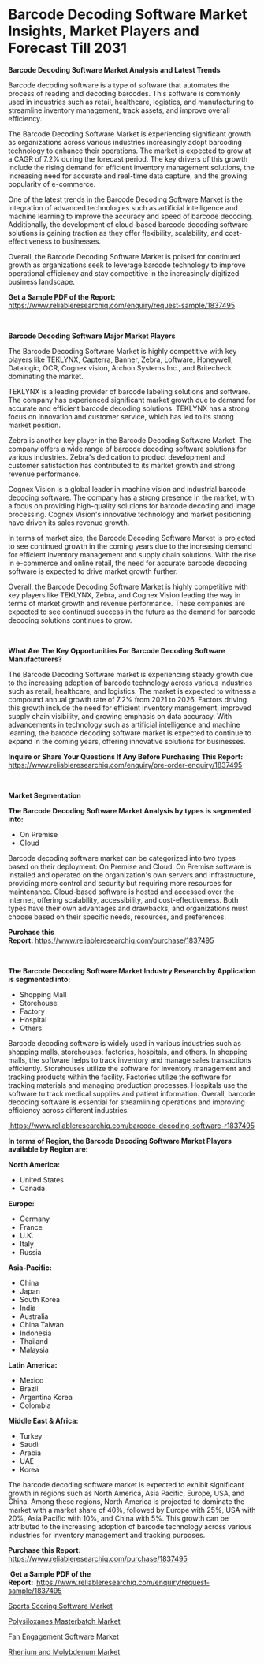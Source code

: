 <p><h1>Barcode Decoding Software Market Insights, Market Players and Forecast Till 2031</h1></p><p><strong>Barcode Decoding Software Market Analysis and Latest Trends</strong></p>
<p><p>Barcode decoding software is a type of software that automates the process of reading and decoding barcodes. This software is commonly used in industries such as retail, healthcare, logistics, and manufacturing to streamline inventory management, track assets, and improve overall efficiency.</p><p>The Barcode Decoding Software Market is experiencing significant growth as organizations across various industries increasingly adopt barcoding technology to enhance their operations. The market is expected to grow at a CAGR of 7.2% during the forecast period. The key drivers of this growth include the rising demand for efficient inventory management solutions, the increasing need for accurate and real-time data capture, and the growing popularity of e-commerce.</p><p>One of the latest trends in the Barcode Decoding Software Market is the integration of advanced technologies such as artificial intelligence and machine learning to improve the accuracy and speed of barcode decoding. Additionally, the development of cloud-based barcode decoding software solutions is gaining traction as they offer flexibility, scalability, and cost-effectiveness to businesses.</p><p>Overall, the Barcode Decoding Software Market is poised for continued growth as organizations seek to leverage barcode technology to improve operational efficiency and stay competitive in the increasingly digitized business landscape.</p></p>
<p><strong>Get a Sample PDF of the Report:&nbsp;</strong> <a href="https://www.reliableresearchiq.com/enquiry/request-sample/1837495">https://www.reliableresearchiq.com/enquiry/request-sample/1837495</a></p>
<p>&nbsp;</p>
<p><strong>Barcode Decoding Software Major Market Players</strong></p>
<p><p>The Barcode Decoding Software Market is highly competitive with key players like TEKLYNX, Capterra, Banner, Zebra, Loftware, Honeywell, Datalogic, OCR, Cognex vision, Archon Systems Inc., and Britecheck dominating the market. </p><p>TEKLYNX is a leading provider of barcode labeling solutions and software. The company has experienced significant market growth due to demand for accurate and efficient barcode decoding solutions. TEKLYNX has a strong focus on innovation and customer service, which has led to its strong market position.</p><p>Zebra is another key player in the Barcode Decoding Software Market. The company offers a wide range of barcode decoding software solutions for various industries. Zebra's dedication to product development and customer satisfaction has contributed to its market growth and strong revenue performance.</p><p>Cognex Vision is a global leader in machine vision and industrial barcode decoding software. The company has a strong presence in the market, with a focus on providing high-quality solutions for barcode decoding and image processing. Cognex Vision's innovative technology and market positioning have driven its sales revenue growth.</p><p>In terms of market size, the Barcode Decoding Software Market is projected to see continued growth in the coming years due to the increasing demand for efficient inventory management and supply chain solutions. With the rise in e-commerce and online retail, the need for accurate barcode decoding software is expected to drive market growth further.</p><p>Overall, the Barcode Decoding Software Market is highly competitive with key players like TEKLYNX, Zebra, and Cognex Vision leading the way in terms of market growth and revenue performance. These companies are expected to see continued success in the future as the demand for barcode decoding solutions continues to grow.</p></p>
<p>&nbsp;</p>
<p><strong>What Are The Key Opportunities For Barcode Decoding Software Manufacturers?</strong></p>
<p><p>The Barcode Decoding Software market is experiencing steady growth due to the increasing adoption of barcode technology across various industries such as retail, healthcare, and logistics. The market is expected to witness a compound annual growth rate of 7.2% from 2021 to 2026. Factors driving this growth include the need for efficient inventory management, improved supply chain visibility, and growing emphasis on data accuracy. With advancements in technology such as artificial intelligence and machine learning, the barcode decoding software market is expected to continue to expand in the coming years, offering innovative solutions for businesses.</p></p>
<p><strong>Inquire or Share Your Questions If Any Before Purchasing This Report:</strong> <a href="https://www.reliableresearchiq.com/enquiry/pre-order-enquiry/1837495">https://www.reliableresearchiq.com/enquiry/pre-order-enquiry/1837495</a></p>
<p>&nbsp;</p>
<p><strong>Market Segmentation</strong></p>
<p><strong>The Barcode Decoding Software Market Analysis by types is segmented into:</strong></p>
<p><ul><li>On Premise</li><li>Cloud</li></ul></p>
<p><p>Barcode decoding software market can be categorized into two types based on their deployment: On Premise and Cloud. On Premise software is installed and operated on the organization's own servers and infrastructure, providing more control and security but requiring more resources for maintenance. Cloud-based software is hosted and accessed over the internet, offering scalability, accessibility, and cost-effectiveness. Both types have their own advantages and drawbacks, and organizations must choose based on their specific needs, resources, and preferences.</p></p>
<p><strong>Purchase this Report:&nbsp;</strong><a href="https://www.reliableresearchiq.com/purchase/1837495">https://www.reliableresearchiq.com/purchase/1837495</a></p>
<p>&nbsp;</p>
<p><strong>The Barcode Decoding Software Market Industry Research by Application is segmented into:</strong></p>
<p><ul><li>Shopping Mall</li><li>Storehouse</li><li>Factory</li><li>Hospital</li><li>Others</li></ul></p>
<p><p>Barcode decoding software is widely used in various industries such as shopping malls, storehouses, factories, hospitals, and others. In shopping malls, the software helps to track inventory and manage sales transactions efficiently. Storehouses utilize the software for inventory management and tracking products within the facility. Factories utilize the software for tracking materials and managing production processes. Hospitals use the software to track medical supplies and patient information. Overall, barcode decoding software is essential for streamlining operations and improving efficiency across different industries.</p></p>
<p><a href="https://www.reliableresearchiq.com/barcode-decoding-software-r1837495">&nbsp;https://www.reliableresearchiq.com/barcode-decoding-software-r1837495</a></p>
<p><strong>In terms of Region, the Barcode Decoding Software Market Players available by Region are:</strong></p>
<p>
    <p> <strong> North America: </strong>
        <ul>
            <li>United States</li>
            <li>Canada</li>
        </ul>
        </p> 
    <p> <strong> Europe: </strong>
        <ul>
            <li>Germany</li>
            <li>France</li>
            <li>U.K.</li>
            <li>Italy</li>
            <li>Russia</li>
        </ul>
        </p> 
    <p> <strong> Asia-Pacific: </strong>
        <ul>
            <li>China</li>
            <li>Japan</li>
            <li>South Korea</li>
            <li>India</li>
            <li>Australia</li>
            <li>China Taiwan</li>
            <li>Indonesia</li>
            <li>Thailand</li>
            <li>Malaysia</li>
        </ul>
        </p> 
    <p> <strong> Latin America: </strong>
        <ul>
            <li>Mexico</li>
            <li>Brazil</li>
            <li>Argentina Korea</li>
            <li>Colombia</li>
        </ul>
        </p> 
    <p> <strong> Middle East & Africa: </strong>
        <ul>
            <li>Turkey</li>
            <li>Saudi</li>
            <li>Arabia</li>
            <li>UAE</li>
            <li>Korea</li>
        </ul>
    </p>
    </p>
<p><p>The barcode decoding software market is expected to exhibit significant growth in regions such as North America, Asia Pacific, Europe, USA, and China. Among these regions, North America is projected to dominate the market with a market share of 40%, followed by Europe with 25%, USA with 20%, Asia Pacific with 10%, and China with 5%. This growth can be attributed to the increasing adoption of barcode technology across various industries for inventory management and tracking purposes.</p></p>
<p><strong>Purchase this Report: </strong><a href="https://www.reliableresearchiq.com/purchase/1837495">https://www.reliableresearchiq.com/purchase/1837495</a></p>
<p>&nbsp;<strong>Get a Sample PDF of the Report:&nbsp;&nbsp;</strong><a href="https://www.reliableresearchiq.com/enquiry/request-sample/1837495">https://www.reliableresearchiq.com/enquiry/request-sample/1837495</a></p>
<p><strong></strong></p>
<p><p><a href="https://github.com/hrhzhypq19/Market-Research-Report-List-1/blob/main/sports-scoring-software-market.md">Sports Scoring Software Market</a></p><p><a href="https://www.linkedin.com/pulse/emerging-trends-polysiloxanes-masterbatch-market-global-wl65c">Polysiloxanes Masterbatch Market</a></p><p><a href="https://github.com/LarryPearsongXXfvf/Market-Research-Report-List-1/blob/main/fan-engagement-software-market.md">Fan Engagement Software Market</a></p><p><a href="https://www.linkedin.com/pulse/rhenium-molybdenum-market-global-regional-analysis-2024-2031-4vjoc">Rhenium and Molybdenum Market</a></p></p>